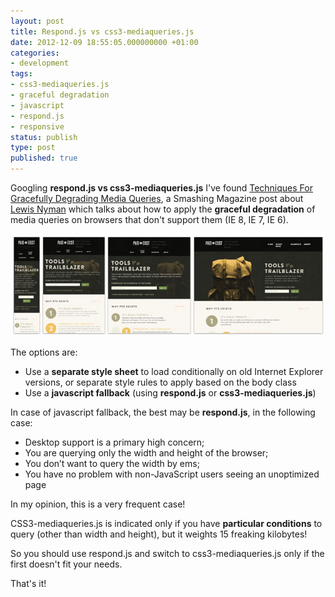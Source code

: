 ```yaml
---
layout: post
title: Respond.js vs css3-mediaqueries.js
date: 2012-12-09 18:55:05.000000000 +01:00
categories:
- development
tags:
- css3-mediaqueries.js
- graceful degradation
- javascript
- respond.js
- responsive
status: publish
type: post
published: true
---
```

Googling **respond.js vs css3-mediaqueries.js** I've found [Techniques For Gracefully Degrading Media Queries](http://coding.smashingmagazine.com/2011/08/10/techniques-for-gracefully-degrading-media-queries/), a Smashing Magazine post about [Lewis Nyman](http://lewisnyman.co.uk) which talks about how to apply the **graceful degradation** of media queries on browsers that don't support them (IE 8, IE 7, IE 6).

![](/assets/post-images/responsive.jpg "responsive")

The options are:

*   Use a **separate style sheet** to load conditionally on old Internet Explorer versions, or separate style rules to apply based on the body class
*   Use a **javascript fallback** (using **respond.js** or **css3-mediaqueries.js**)

In case of javascript fallback, the best may be **respond.js**, in the following case:

*   Desktop support is a primary high concern;
*   You are querying only the width and height of the browser;
*   You don’t want to query the width by ems;
*   You have no problem with non-JavaScript users seeing an unoptimized page

In my opinion, this is a very frequent case!

CSS3-mediaqueries.js is indicated only if you have **particular conditions** to query (other than width and height), but it weights 15 freaking kilobytes!

So you should use respond.js and switch to css3-mediaqueries.js only if the first doesn't fit your needs.

That's it!